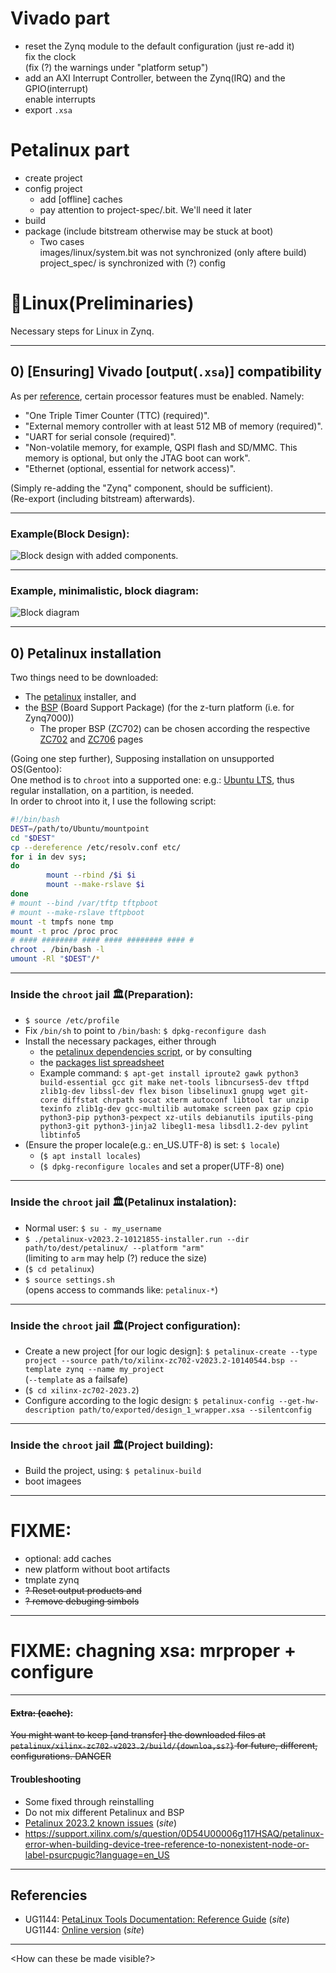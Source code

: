 # Vivado part

* reset the Zynq module to the default configuration (just re-add it)  
  fix the clock  
  (fix (?) the warnings under "platform setup")  
  <img1>
  <img2>
* add an AXI Interrupt Controller, between the Zynq(IRQ) and the GPIO(interrupt)  
  enable interrupts  
  <img3>
* export `.xsa`


# Petalinux part
* create project
* config project
    * add [offline\] caches
    * pay attention to project-spec/.bit. We'll need it later
* build
* package (include bitstream otherwise may be stuck at boot)
    * Two cases  
      images/linux/system.bit was not synchronized (only aftere build)  
      project_spec/ is synchronized with (?) config

# 🌷Linux(Preliminaries)

Necessary steps for Linux in Zynq.

---

## 0) [Ensuring\] Vivado [output(`.xsa`)\] compatibility

As per [reference], certain processor features must be enabled. Namely:

* "One Triple Timer Counter (TTC) (required)".
* "External memory controller with at least 512 MB of memory (required)".
* "UART for serial console (required)".
* "Non-volatile memory, for example, QSPI flash and SD/MMC. This memory is optional, but only the JTAG boot can work".
* "Ethernet (optional, essential for network access)".

(Simply re-adding the "Zynq" component, should be sufficient).  
(Re-export (including bitstream) afterwards).

---

### Example(Block Design):
![](images/block_design "Block design with added components.")

---

### Example, minimalistic, block diagram:
![](images/block_diagram "Block diagram")
<!-- $ write_bd_layout -force -format svg -verbose /tmp/block_diagram.svg -->

---

## 0) Petalinux installation

Two things need to be downloaded:

* The [petalinux] installer, and
* the [BSP][petalinux] (Board Support Package) (for the z-turn platform (i.e. for Zynq7000))
    * The proper BSP (ZC702) can be chosen according the respective [ZC702] and [ZC706] pages

(Going one step further), Supposing installation on unsupported OS(Gentoo):  
One method is to `chroot` into a supported one: e.g.: [Ubuntu LTS][Ubuntu], thus regular installation, on a partition, is needed.  
In order to chroot into it, I use the following script:  
```bash
#!/bin/bash
DEST=/path/to/Ubuntu/mountpoint
cd "$DEST"
cp --dereference /etc/resolv.conf etc/
for i in dev sys;
do
        mount --rbind /$i $i
        mount --make-rslave $i
done
# mount --bind /var/tftp tftpboot
# mount --make-rslave tftpboot
mount -t tmpfs none tmp
mount -t proc /proc proc
# #### ######## #### #### ######## #### #
chroot . /bin/bash -l                                                                                                                                                                                                                          
umount -Rl "$DEST"/*
```

---

### Inside the `chroot` jail 🏛️(Preparation):
* `$ source /etc/profile`
* Fix `/bin/sh` to point to `/bin/bash`: `$ dpkg-reconfigure dash`
* Install the necessary packages, either through
    * the [petalinux dependencies script][plnx], or by consulting
    * the [packages list spreadsheet][xlsx]
    * Example command: `$ apt-get install iproute2 gawk python3 build-essential gcc git make net-tools libncurses5-dev tftpd zlib1g-dev libssl-dev flex bison libselinux1 gnupg wget git-core diffstat chrpath socat xterm autoconf libtool tar unzip texinfo zlib1g-dev gcc-multilib automake screen pax gzip cpio python3-pip python3-pexpect xz-utils debianutils iputils-ping python3-git python3-jinja2 libegl1-mesa libsdl1.2-dev pylint libtinfo5`
* (Ensure the proper locale(e.g.: en_US.UTF-8) is set: `$ locale`)
    * (`$ apt install locales`)
    * (`$ dpkg-reconfigure locales` and set a proper(UTF-8) one)

---

### Inside the `chroot` jail 🏛️(Petalinux instalation):

* Normal user: `$ su - my_username`
* `$ ./petalinux-v2023.2-10121855-installer.run --dir path/to/dest/petalinux/ --platform "arm"`  
  (limiting to `arm` may help (?) reduce the size)
* (`$ cd petalinux`)
* `$ source settings.sh`  
  (opens access to commands like: `petalinux-*`)

---

### Inside the `chroot` jail 🏛️(Project configuration):

* Create a new project [for our logic design\]: `$ petalinux-create --type project --source path/to/xilinx-zc702-v2023.2-10140544.bsp --template zynq --name my_project`  
  (`--template` as a failsafe)
* (`$ cd xilinx-zc702-2023.2`)
* Configure according to the logic design: `$ petalinux-config --get-hw-description path/to/exported/design_1_wrapper.xsa --silentconfig`

---

### Inside the `chroot` jail 🏛️(Project building):

* Build the project, using: `$ petalinux-build`
* boot imagees

---

# FIXME:

* optional: add caches
* new platform without boot artifacts
* tmplate zynq
* ~~? Reset output products and~~
* ~~? remove debuging simbols~~

---

# FIXME: chagning xsa: mrproper + configure

---

#### ~~Extra: (cache)~~:

~~You might want to keep [and transfer\] the downloaded files at `petalinux/xilinx-zc702-v2023.2/build/{downloa,ss?}` for future, different, configurations. DANGER~~

#### Troubleshooting

* Some fixed through reinstalling
* Do not mix different Petalinux and BSP
* [Petalinux 2023.2 known issues](https://support.xilinx.com/s/article/000035572) (*site*)
* https://support.xilinx.com/s/question/0D54U00006g117HSAQ/petalinux-error-when-building-device-tree-reference-to-nonexistent-node-or-label-psurcpugic?language=en_US
---

## Referencies

* UG1144: [PetaLinux Tools Documentation: Reference Guide](https://docs.xilinx.com/r/en-US/ug1144-petalinux-tools-reference-guide/Overview) (*site*)  
  UG1144: [Online version](https://docs.xilinx.com/r/en-US/ug1144-petalinux-tools-reference-guide/Overview) (*site*)

---

<How can these be made visible?>

[reference]: https://docs.xilinx.com/r/en-US/ug1144-petalinux-tools-reference-guide/Overview "Petalinux Reference"
[petalinux]: https://www.xilinx.com/support/download/index.html/content/xilinx/en/downloadNav/embedded-design-tools.html "Petalinux installer"
[ZC702]: https://www.xilinx.com/products/boards-and-kits/ek-z7-zc702-g.html "ZC702 Evaluation Kit"
[ZC706]: https://www.xilinx.com/products/boards-and-kits/ek-z7-zc706-g.html "ZC706 Evaluation Kit"
[plnx]: https://support.xilinx.com/s/article/73296 "Petalinux Dependencies Script"
[xlsx]: https://support.xilinx.com/s/article/000035572 "Packages list (excel)"
[Ubuntu]: https://ubuntu.com/download/server#downloads "Ubuntu LTS"
